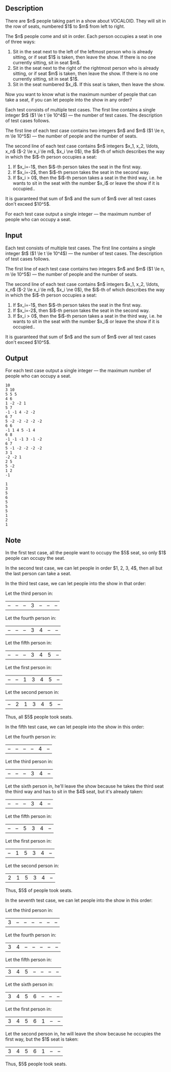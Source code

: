 ## Description

<div><p>There are $n$ people taking part in a show about VOCALOID. They will sit in the row of seats, numbered $1$ to $m$ from left to right.</p><p>The $n$ people come and sit in order. Each person occupies a seat in one of three ways: </p><ol><li> Sit in the seat next to the left of the leftmost person who is already sitting, or if seat $1$ is taken, then leave the show. If there is no one currently sitting, sit in seat $m$.</li><li> Sit in the seat next to the right of the rightmost person who is already sitting, or if seat $m$ is taken, then leave the show. If there is no one currently sitting, sit in seat $1$.</li><li> Sit in the seat numbered $x_i$. If this seat is taken, then leave the show. </li></ol><p>Now you want to know what is the maximum number of people that can take a seat, if you can let people into the show in any order?</p></div><div class="input-specification"><p>Each test consists of multiple test cases. The first line contains a single integer $t$ ($1 \le t \le 10^4$) — the number of test cases. The description of test cases follows.</p><p>The first line of each test case contains two integers $n$ and $m$ ($1 \le n, m \le 10^5$) — the number of people and the number of seats.</p><p>The second line of each test case contains $n$ integers $x_1, x_2, \ldots, x_n$ ($-2 \le x_i \le m$, $x_i \ne 0$), the $i$-th of which describes the way in which the $i$-th person occupies a seat:</p><ol><li> If $x_i=-1$, then $i$-th person takes the seat in the first way.</li><li> If $x_i=-2$, then $i$-th person takes the seat in the second way.</li><li> If $x_i &gt; 0$, then the $i$-th person takes a seat in the third way, i.e. he wants to sit in the seat with the number $x_i$ or leave the show if it is occupied.. </li></ol><p>It is guaranteed that sum of $n$ and the sum of $m$ over all test cases don't exceed $10^5$.</p></div><div class="output-specification"><p>For each test case output a single integer — the maximum number of people who can occupy a seat.</p></div>

## Input

<p>Each test consists of multiple test cases. The first line contains a single integer $t$ ($1 \le t \le 10^4$) — the number of test cases. The description of test cases follows.</p><p>The first line of each test case contains two integers $n$ and $m$ ($1 \le n, m \le 10^5$) — the number of people and the number of seats.</p><p>The second line of each test case contains $n$ integers $x_1, x_2, \ldots, x_n$ ($-2 \le x_i \le m$, $x_i \ne 0$), the $i$-th of which describes the way in which the $i$-th person occupies a seat:</p><ol><li> If $x_i=-1$, then $i$-th person takes the seat in the first way.</li><li> If $x_i=-2$, then $i$-th person takes the seat in the second way.</li><li> If $x_i &gt; 0$, then the $i$-th person takes a seat in the third way, i.e. he wants to sit in the seat with the number $x_i$ or leave the show if it is occupied.. </li></ol><p>It is guaranteed that sum of $n$ and the sum of $m$ over all test cases don't exceed $10^5$.</p>

## Output

<p>For each test case output a single integer — the maximum number of people who can occupy a seat.</p>





```input1|2,3,6,7,10,11,14,15,18,19
10
3 10
5 5 5
4 6
1 -2 -2 1
5 7
-1 -1 4 -2 -2
6 7
5 -2 -2 -2 -2 -2
6 6
-1 1 4 5 -1 4
6 8
-1 -1 -1 3 -1 -2
6 7
5 -1 -2 -2 -2 -2
3 1
-2 -2 1
2 5
5 -2
1 2
-1
```




```output1
1
3
5
6
5
5
5
1
2
1
```



## Note

<p>In the first test case, all the people want to occupy the $5$ seat, so only $1$ people can occupy the seat.</p><p>In the second test case, we can let people in order $1, 2, 3, 4$, then all but the last person can take a seat.</p><p>In the third test case, we can let people into the show in that order:</p><p>Let the third person in:</p><p></p><table class="tex-tabular"><tbody><tr><td class="tex-tabular-border-left tex-tabular-text-align-center tex-tabular-border-right tex-tabular-border-top tex-tabular-border-bottom">–</td><td class="tex-tabular-border-left tex-tabular-text-align-center tex-tabular-border-right tex-tabular-border-top tex-tabular-border-bottom">–</td><td class="tex-tabular-border-left tex-tabular-text-align-center tex-tabular-border-right tex-tabular-border-top tex-tabular-border-bottom">–</td><td class="tex-tabular-border-left tex-tabular-text-align-center tex-tabular-border-right tex-tabular-border-top tex-tabular-border-bottom">3</td><td class="tex-tabular-border-left tex-tabular-text-align-center tex-tabular-border-right tex-tabular-border-top tex-tabular-border-bottom">–</td><td class="tex-tabular-border-left tex-tabular-text-align-center tex-tabular-border-right tex-tabular-border-top tex-tabular-border-bottom">–</td><td class="tex-tabular-border-left tex-tabular-text-align-center tex-tabular-border-right tex-tabular-border-top tex-tabular-border-bottom">–</td></tr></tbody></table> <p></p><p>Let the fourth person in:</p><p></p><table class="tex-tabular"><tbody><tr><td class="tex-tabular-border-left tex-tabular-text-align-center tex-tabular-border-right tex-tabular-border-top tex-tabular-border-bottom">–</td><td class="tex-tabular-border-left tex-tabular-text-align-center tex-tabular-border-right tex-tabular-border-top tex-tabular-border-bottom">–</td><td class="tex-tabular-border-left tex-tabular-text-align-center tex-tabular-border-right tex-tabular-border-top tex-tabular-border-bottom">–</td><td class="tex-tabular-border-left tex-tabular-text-align-center tex-tabular-border-right tex-tabular-border-top tex-tabular-border-bottom">3</td><td class="tex-tabular-border-left tex-tabular-text-align-center tex-tabular-border-right tex-tabular-border-top tex-tabular-border-bottom">4</td><td class="tex-tabular-border-left tex-tabular-text-align-center tex-tabular-border-right tex-tabular-border-top tex-tabular-border-bottom">–</td><td class="tex-tabular-border-left tex-tabular-text-align-center tex-tabular-border-right tex-tabular-border-top tex-tabular-border-bottom">–</td></tr></tbody></table> <p></p><p>Let the fifth person in:</p><p></p><table class="tex-tabular"><tbody><tr><td class="tex-tabular-border-left tex-tabular-text-align-center tex-tabular-border-right tex-tabular-border-top tex-tabular-border-bottom">–</td><td class="tex-tabular-border-left tex-tabular-text-align-center tex-tabular-border-right tex-tabular-border-top tex-tabular-border-bottom">–</td><td class="tex-tabular-border-left tex-tabular-text-align-center tex-tabular-border-right tex-tabular-border-top tex-tabular-border-bottom">–</td><td class="tex-tabular-border-left tex-tabular-text-align-center tex-tabular-border-right tex-tabular-border-top tex-tabular-border-bottom">3</td><td class="tex-tabular-border-left tex-tabular-text-align-center tex-tabular-border-right tex-tabular-border-top tex-tabular-border-bottom">4</td><td class="tex-tabular-border-left tex-tabular-text-align-center tex-tabular-border-right tex-tabular-border-top tex-tabular-border-bottom">5</td><td class="tex-tabular-border-left tex-tabular-text-align-center tex-tabular-border-right tex-tabular-border-top tex-tabular-border-bottom">–</td></tr></tbody></table> <p></p><p>Let the first person in:</p><p></p><table class="tex-tabular"><tbody><tr><td class="tex-tabular-border-left tex-tabular-text-align-center tex-tabular-border-right tex-tabular-border-top tex-tabular-border-bottom">–</td><td class="tex-tabular-border-left tex-tabular-text-align-center tex-tabular-border-right tex-tabular-border-top tex-tabular-border-bottom">–</td><td class="tex-tabular-border-left tex-tabular-text-align-center tex-tabular-border-right tex-tabular-border-top tex-tabular-border-bottom">1</td><td class="tex-tabular-border-left tex-tabular-text-align-center tex-tabular-border-right tex-tabular-border-top tex-tabular-border-bottom">3</td><td class="tex-tabular-border-left tex-tabular-text-align-center tex-tabular-border-right tex-tabular-border-top tex-tabular-border-bottom">4</td><td class="tex-tabular-border-left tex-tabular-text-align-center tex-tabular-border-right tex-tabular-border-top tex-tabular-border-bottom">5</td><td class="tex-tabular-border-left tex-tabular-text-align-center tex-tabular-border-right tex-tabular-border-top tex-tabular-border-bottom">–</td></tr></tbody></table> <p></p><p>Let the second person in:</p><p></p><table class="tex-tabular"><tbody><tr><td class="tex-tabular-border-left tex-tabular-text-align-center tex-tabular-border-right tex-tabular-border-top tex-tabular-border-bottom">–</td><td class="tex-tabular-border-left tex-tabular-text-align-center tex-tabular-border-right tex-tabular-border-top tex-tabular-border-bottom">2</td><td class="tex-tabular-border-left tex-tabular-text-align-center tex-tabular-border-right tex-tabular-border-top tex-tabular-border-bottom">1</td><td class="tex-tabular-border-left tex-tabular-text-align-center tex-tabular-border-right tex-tabular-border-top tex-tabular-border-bottom">3</td><td class="tex-tabular-border-left tex-tabular-text-align-center tex-tabular-border-right tex-tabular-border-top tex-tabular-border-bottom">4</td><td class="tex-tabular-border-left tex-tabular-text-align-center tex-tabular-border-right tex-tabular-border-top tex-tabular-border-bottom">5</td><td class="tex-tabular-border-left tex-tabular-text-align-center tex-tabular-border-right tex-tabular-border-top tex-tabular-border-bottom">–</td></tr></tbody></table><p></p><p>Thus, all $5$ people took seats.</p><p>In the fifth test case, we can let people into the show in this order:</p><p>Let the fourth person in:</p><p></p><table class="tex-tabular"><tbody><tr><td class="tex-tabular-border-left tex-tabular-text-align-center tex-tabular-border-right tex-tabular-border-top tex-tabular-border-bottom">–</td><td class="tex-tabular-border-left tex-tabular-text-align-center tex-tabular-border-right tex-tabular-border-top tex-tabular-border-bottom">–</td><td class="tex-tabular-border-left tex-tabular-text-align-center tex-tabular-border-right tex-tabular-border-top tex-tabular-border-bottom">–</td><td class="tex-tabular-border-left tex-tabular-text-align-center tex-tabular-border-right tex-tabular-border-top tex-tabular-border-bottom">–</td><td class="tex-tabular-border-left tex-tabular-text-align-center tex-tabular-border-right tex-tabular-border-top tex-tabular-border-bottom">4</td><td class="tex-tabular-border-left tex-tabular-text-align-center tex-tabular-border-right tex-tabular-border-top tex-tabular-border-bottom">–</td></tr></tbody></table> <p></p><p>Let the third person in:</p><p></p><table class="tex-tabular"><tbody><tr><td class="tex-tabular-border-left tex-tabular-text-align-center tex-tabular-border-right tex-tabular-border-top tex-tabular-border-bottom">–</td><td class="tex-tabular-border-left tex-tabular-text-align-center tex-tabular-border-right tex-tabular-border-top tex-tabular-border-bottom">–</td><td class="tex-tabular-border-left tex-tabular-text-align-center tex-tabular-border-right tex-tabular-border-top tex-tabular-border-bottom">–</td><td class="tex-tabular-border-left tex-tabular-text-align-center tex-tabular-border-right tex-tabular-border-top tex-tabular-border-bottom">3</td><td class="tex-tabular-border-left tex-tabular-text-align-center tex-tabular-border-right tex-tabular-border-top tex-tabular-border-bottom">4</td><td class="tex-tabular-border-left tex-tabular-text-align-center tex-tabular-border-right tex-tabular-border-top tex-tabular-border-bottom">–</td></tr></tbody></table> <p></p><p>Let the sixth person in, he'll leave the show because he takes the third seat the third way and has to sit in the $4$ seat, but it's already taken:</p><p></p><table class="tex-tabular"><tbody><tr><td class="tex-tabular-border-left tex-tabular-text-align-center tex-tabular-border-right tex-tabular-border-top tex-tabular-border-bottom">–</td><td class="tex-tabular-border-left tex-tabular-text-align-center tex-tabular-border-right tex-tabular-border-top tex-tabular-border-bottom">–</td><td class="tex-tabular-border-left tex-tabular-text-align-center tex-tabular-border-right tex-tabular-border-top tex-tabular-border-bottom">–</td><td class="tex-tabular-border-left tex-tabular-text-align-center tex-tabular-border-right tex-tabular-border-top tex-tabular-border-bottom">3</td><td class="tex-tabular-border-left tex-tabular-text-align-center tex-tabular-border-right tex-tabular-border-top tex-tabular-border-bottom">4</td><td class="tex-tabular-border-left tex-tabular-text-align-center tex-tabular-border-right tex-tabular-border-top tex-tabular-border-bottom">–</td></tr></tbody></table><p></p><p>Let the fifth person in:</p><p></p><table class="tex-tabular"><tbody><tr><td class="tex-tabular-border-left tex-tabular-text-align-center tex-tabular-border-right tex-tabular-border-top tex-tabular-border-bottom">–</td><td class="tex-tabular-border-left tex-tabular-text-align-center tex-tabular-border-right tex-tabular-border-top tex-tabular-border-bottom">–</td><td class="tex-tabular-border-left tex-tabular-text-align-center tex-tabular-border-right tex-tabular-border-top tex-tabular-border-bottom">5</td><td class="tex-tabular-border-left tex-tabular-text-align-center tex-tabular-border-right tex-tabular-border-top tex-tabular-border-bottom">3</td><td class="tex-tabular-border-left tex-tabular-text-align-center tex-tabular-border-right tex-tabular-border-top tex-tabular-border-bottom">4</td><td class="tex-tabular-border-left tex-tabular-text-align-center tex-tabular-border-right tex-tabular-border-top tex-tabular-border-bottom">–</td></tr></tbody></table><p></p><p>Let the first person in:</p><p></p><table class="tex-tabular"><tbody><tr><td class="tex-tabular-border-left tex-tabular-text-align-center tex-tabular-border-right tex-tabular-border-top tex-tabular-border-bottom">–</td><td class="tex-tabular-border-left tex-tabular-text-align-center tex-tabular-border-right tex-tabular-border-top tex-tabular-border-bottom">1</td><td class="tex-tabular-border-left tex-tabular-text-align-center tex-tabular-border-right tex-tabular-border-top tex-tabular-border-bottom">5</td><td class="tex-tabular-border-left tex-tabular-text-align-center tex-tabular-border-right tex-tabular-border-top tex-tabular-border-bottom">3</td><td class="tex-tabular-border-left tex-tabular-text-align-center tex-tabular-border-right tex-tabular-border-top tex-tabular-border-bottom">4</td><td class="tex-tabular-border-left tex-tabular-text-align-center tex-tabular-border-right tex-tabular-border-top tex-tabular-border-bottom">–</td></tr></tbody></table><p></p><p>Let the second person in:</p><p></p><table class="tex-tabular"><tbody><tr><td class="tex-tabular-border-left tex-tabular-text-align-center tex-tabular-border-right tex-tabular-border-top tex-tabular-border-bottom">2</td><td class="tex-tabular-border-left tex-tabular-text-align-center tex-tabular-border-right tex-tabular-border-top tex-tabular-border-bottom">1</td><td class="tex-tabular-border-left tex-tabular-text-align-center tex-tabular-border-right tex-tabular-border-top tex-tabular-border-bottom">5</td><td class="tex-tabular-border-left tex-tabular-text-align-center tex-tabular-border-right tex-tabular-border-top tex-tabular-border-bottom">3</td><td class="tex-tabular-border-left tex-tabular-text-align-center tex-tabular-border-right tex-tabular-border-top tex-tabular-border-bottom">4</td><td class="tex-tabular-border-left tex-tabular-text-align-center tex-tabular-border-right tex-tabular-border-top tex-tabular-border-bottom">–</td></tr></tbody></table><p></p><p>Thus, $5$ of people took seats.</p><p>In the seventh test case, we can let people into the show in this order:</p><p>Let the third person in:</p><p></p><table class="tex-tabular"><tbody><tr><td class="tex-tabular-border-left tex-tabular-text-align-center tex-tabular-border-right tex-tabular-border-top tex-tabular-border-bottom">3</td><td class="tex-tabular-border-left tex-tabular-text-align-center tex-tabular-border-right tex-tabular-border-top tex-tabular-border-bottom">–</td><td class="tex-tabular-border-left tex-tabular-text-align-center tex-tabular-border-right tex-tabular-border-top tex-tabular-border-bottom">–</td><td class="tex-tabular-border-left tex-tabular-text-align-center tex-tabular-border-right tex-tabular-border-top tex-tabular-border-bottom">–</td><td class="tex-tabular-border-left tex-tabular-text-align-center tex-tabular-border-right tex-tabular-border-top tex-tabular-border-bottom">–</td><td class="tex-tabular-border-left tex-tabular-text-align-center tex-tabular-border-right tex-tabular-border-top tex-tabular-border-bottom">–</td><td class="tex-tabular-border-left tex-tabular-text-align-center tex-tabular-border-right tex-tabular-border-top tex-tabular-border-bottom">–</td></tr></tbody></table><p></p><p>Let the fourth person in:</p><p></p><table class="tex-tabular"><tbody><tr><td class="tex-tabular-border-left tex-tabular-text-align-center tex-tabular-border-right tex-tabular-border-top tex-tabular-border-bottom">3</td><td class="tex-tabular-border-left tex-tabular-text-align-center tex-tabular-border-right tex-tabular-border-top tex-tabular-border-bottom">4</td><td class="tex-tabular-border-left tex-tabular-text-align-center tex-tabular-border-right tex-tabular-border-top tex-tabular-border-bottom">–</td><td class="tex-tabular-border-left tex-tabular-text-align-center tex-tabular-border-right tex-tabular-border-top tex-tabular-border-bottom">–</td><td class="tex-tabular-border-left tex-tabular-text-align-center tex-tabular-border-right tex-tabular-border-top tex-tabular-border-bottom">–</td><td class="tex-tabular-border-left tex-tabular-text-align-center tex-tabular-border-right tex-tabular-border-top tex-tabular-border-bottom">–</td><td class="tex-tabular-border-left tex-tabular-text-align-center tex-tabular-border-right tex-tabular-border-top tex-tabular-border-bottom">–</td></tr></tbody></table>  <p></p><p>Let the fifth person in:</p><p></p><table class="tex-tabular"><tbody><tr><td class="tex-tabular-border-left tex-tabular-text-align-center tex-tabular-border-right tex-tabular-border-top tex-tabular-border-bottom">3</td><td class="tex-tabular-border-left tex-tabular-text-align-center tex-tabular-border-right tex-tabular-border-top tex-tabular-border-bottom">4</td><td class="tex-tabular-border-left tex-tabular-text-align-center tex-tabular-border-right tex-tabular-border-top tex-tabular-border-bottom">5</td><td class="tex-tabular-border-left tex-tabular-text-align-center tex-tabular-border-right tex-tabular-border-top tex-tabular-border-bottom">–</td><td class="tex-tabular-border-left tex-tabular-text-align-center tex-tabular-border-right tex-tabular-border-top tex-tabular-border-bottom">–</td><td class="tex-tabular-border-left tex-tabular-text-align-center tex-tabular-border-right tex-tabular-border-top tex-tabular-border-bottom">–</td><td class="tex-tabular-border-left tex-tabular-text-align-center tex-tabular-border-right tex-tabular-border-top tex-tabular-border-bottom">–</td></tr></tbody></table> <p></p><p>Let the sixth person in:</p><p></p><table class="tex-tabular"><tbody><tr><td class="tex-tabular-border-left tex-tabular-text-align-center tex-tabular-border-right tex-tabular-border-top tex-tabular-border-bottom">3</td><td class="tex-tabular-border-left tex-tabular-text-align-center tex-tabular-border-right tex-tabular-border-top tex-tabular-border-bottom">4</td><td class="tex-tabular-border-left tex-tabular-text-align-center tex-tabular-border-right tex-tabular-border-top tex-tabular-border-bottom">5</td><td class="tex-tabular-border-left tex-tabular-text-align-center tex-tabular-border-right tex-tabular-border-top tex-tabular-border-bottom">6</td><td class="tex-tabular-border-left tex-tabular-text-align-center tex-tabular-border-right tex-tabular-border-top tex-tabular-border-bottom">–</td><td class="tex-tabular-border-left tex-tabular-text-align-center tex-tabular-border-right tex-tabular-border-top tex-tabular-border-bottom">–</td><td class="tex-tabular-border-left tex-tabular-text-align-center tex-tabular-border-right tex-tabular-border-top tex-tabular-border-bottom">–</td></tr></tbody></table> <p></p><p>Let the first person in:</p><p></p><table class="tex-tabular"><tbody><tr><td class="tex-tabular-border-left tex-tabular-text-align-center tex-tabular-border-right tex-tabular-border-top tex-tabular-border-bottom">3</td><td class="tex-tabular-border-left tex-tabular-text-align-center tex-tabular-border-right tex-tabular-border-top tex-tabular-border-bottom">4</td><td class="tex-tabular-border-left tex-tabular-text-align-center tex-tabular-border-right tex-tabular-border-top tex-tabular-border-bottom">5</td><td class="tex-tabular-border-left tex-tabular-text-align-center tex-tabular-border-right tex-tabular-border-top tex-tabular-border-bottom">6</td><td class="tex-tabular-border-left tex-tabular-text-align-center tex-tabular-border-right tex-tabular-border-top tex-tabular-border-bottom">1</td><td class="tex-tabular-border-left tex-tabular-text-align-center tex-tabular-border-right tex-tabular-border-top tex-tabular-border-bottom">–</td><td class="tex-tabular-border-left tex-tabular-text-align-center tex-tabular-border-right tex-tabular-border-top tex-tabular-border-bottom">–</td></tr></tbody></table><p></p><p>Let the second person in, he will leave the show because he occupies the first way, but the $1$ seat is taken:</p><p></p><table class="tex-tabular"><tbody><tr><td class="tex-tabular-border-left tex-tabular-text-align-center tex-tabular-border-right tex-tabular-border-top tex-tabular-border-bottom">3</td><td class="tex-tabular-border-left tex-tabular-text-align-center tex-tabular-border-right tex-tabular-border-top tex-tabular-border-bottom">4</td><td class="tex-tabular-border-left tex-tabular-text-align-center tex-tabular-border-right tex-tabular-border-top tex-tabular-border-bottom">5</td><td class="tex-tabular-border-left tex-tabular-text-align-center tex-tabular-border-right tex-tabular-border-top tex-tabular-border-bottom">6</td><td class="tex-tabular-border-left tex-tabular-text-align-center tex-tabular-border-right tex-tabular-border-top tex-tabular-border-bottom">1</td><td class="tex-tabular-border-left tex-tabular-text-align-center tex-tabular-border-right tex-tabular-border-top tex-tabular-border-bottom">–</td><td class="tex-tabular-border-left tex-tabular-text-align-center tex-tabular-border-right tex-tabular-border-top tex-tabular-border-bottom">–</td></tr></tbody></table><p></p><p>Thus, $5$ people took seats.</p>
